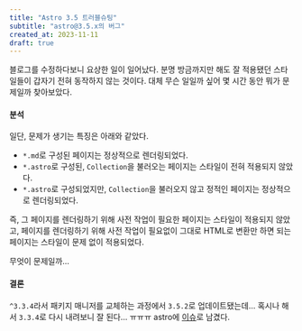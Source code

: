 ```yaml
---
title: "Astro 3.5 트러블슈팅"
subtitle: "astro@3.5.x의 버그"
created_at: 2023-11-11
draft: true
---
```


블로그를 수정하다보니 요상한 일이 일어났다. 분명 방금까지만 해도 잘 적용됐던 스타일들이 갑자기 전혀 동작하지 않는 것이다. 대체 무슨 일일까 싶어 몇 시간 동안 뭐가 문제일까 찾아보았다.

#### 분석

일단, 문제가 생기는 특징은 아래와 같았다.

- `*.md`로 구성된 페이지는 정상적으로 렌더링되었다.
- `*.astro`로 구성된, `Collection`을 불러오는 페이지는 스타일이 전혀 적용되지 않았다.
- `*.astro`로 구성되었지만, `Collection`을 불러오지 않고 정적인 페이지는 정상적으로 렌더링되었다.

즉, 그 페이지를 렌더링하기 위해 사전 작업이 필요한 페이지는 스타일이 적용되지 않았고, 페이지를 렌더링하기 위해 사전 작업이 필요없이 그대로 HTML로 변환만 하면 되는 페이지는 스타일이 문제 없이 적용되었다.

무엇이 문제일까…

#### 결론

`^3.3.4`라서 패키지 매니저를 교체하는 과정에서 `3.5.2`로 업데이트됐는데… 혹시나 해서 `3.3.4`로 다시 내려보니 잘 된다…
ㅠㅠㅠ
astro에 [이슈](https://github.com/withastro/astro/issues/9066)로 남겼다.
